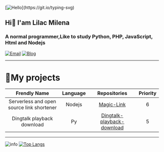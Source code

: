 [![Hello](https://readme-typing-svg.demolab.com?font=Fira+Code&size=30&duration=2000&pause=1000&color=B6C5DF&center=%E7%9C%9F&vCenter=%E5%81%87&width=200&lines=Hello!;%E4%BD%A0%E5%A5%BD%EF%BC%81;Bonjour!;%D0%9F%D1%80%D0%B8%D0%B2%D0%B5%D1%82!;Saluton!;Hallo!;%D9%85%D8%B1%D8%AD%D8%A8%D9%8B%D8%A7!;Hola!;%E3%81%93%E3%82%93%E3%81%AB%E3%81%A1%E3%81%AF!;Salve!;Ol%C3%A1!;%C2%A1Hola!;%E0%B8%AA%E0%B8%A7%E0%B8%B1%E0%B8%AA%E0%B8%94%E0%B8%B5!;Haigh!)](https://git.io/typing-svg)
## Hi👋 I'am Lilac Milena
### A normal programmer,Like to study Python, PHP, JavaScript, Html and Nodejs

[![Email](https://img.shields.io/badge/Email-lilac@muna.uk-0078D4?style=flat-square&logo=Microsoft%20Outlook)](mailto:lilac@muna.uk)
[![Blog](https://img.shields.io/badge/Blog-blog.muna.uk-0E83CD?style=flat-square&logo=Hexo)](https://blog.muna.uk)

***
# 🎇My projects
| Frendly Name | Language | Repositories |  Priority |
|:----:|:----:|:----:|:----:|
|   Serverless and open source link shortener   |   Nodejs   |   [Magic-Link](https://github.com/lilac-milena/Magic-Link)   |   6   |
|   Dingtalk playback download   |   Py   |    [Dingtalk-playback-download](https://github.com/lilac-milena/Dingtalk-playback-download)   |   5   |

***
![info](https://github-readme-stats.vercel.app/api?username=lilac-milena&show_icons=true&count_private=true&hide=prs&theme=dark)
[![Top Langs](https://github-readme-stats.vercel.app/api/top-langs/?username=lilac-milena&layout=compact)](https://github.com/anuraghazra/github-readme-stats?theme=light)
